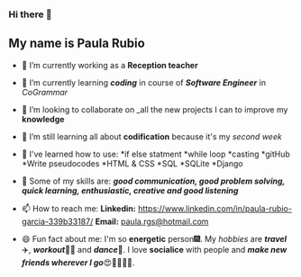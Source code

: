 ### Hi there 👋

## My name is Paula Rubio
- 🔭 I’m currently working as a **Reception teacher**
  
- 🌱 I’m currently learning ***coding*** in course of ***Software Engineer*** in _CoGrammar_
  
- 👯 I’m looking to collaborate on _all the new projects I can to improve my **knowledge**
  
- 🤔 I’m still learning all about **codification** because it's my _second week_
  
- 🫡 I've learned how to use:
   *if else statment
   *while loop
   *casting
   *gitHub
   *Write pseudocodes
   *HTML & CSS
   *SQL
   *SQLite
   *Django
  
- 💬 Some of my skills are: ***good communication, good problem solving, quick learning, enthusiastic, creative and good listening***
  
- 📫 How to reach me:
    **Linkedin:** https://www.linkedin.com/in/paula-rubio-garcia-339b33187/
    **Email:** paula.rgs@hotmail.com
- 😄 Fun fact about me: I'm so **energetic** person🎆. My _hobbies_ are ***travel***✈️, ***workout***🏋️‍♀️ and ***dance***💃. I love **socialice** with people and ***make new friends wherever I go***😍👯‍♂️👯‍♂️.

